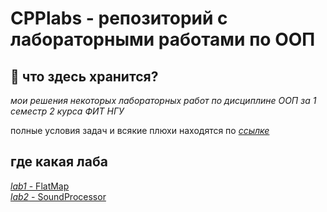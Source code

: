 # CPPlabs - репозиторий с лабораторными работами по ООП
## 👀 что здесь хранится?
*мои решения некоторых лабораторных работ по дисциплине ООП за 1 семестр 2 курса ФИТ НГУ*

полные условия задач и всякие плюхи находятся по [*ссылке*](https://github.com/dsavenko/nsu-oop-labs/)

## где какая лаба
[*lab1* - FlatMap](https://github.com/whoitandrei/CPPlabs/tree/main/lab1)  \
[*lab2* - SoundProcessor ](https://github.com/whoitandrei/CPPlabs/tree/main/lab2) 
